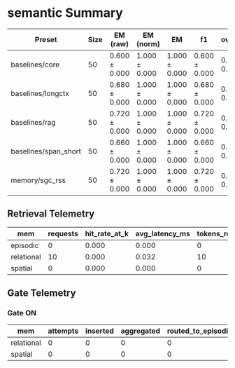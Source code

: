# semantic Summary

| Preset | Size | EM (raw) | EM (norm) | EM | f1 | overlong | format_violation | generated_tokens | input_tokens | latency_ms_mean | refusal_rate | rss_mb | time_ms_per_100 | total_tokens |
|---|---|---|---|---|---|---|---|---|---|---|---|---|---|---|
| baselines/core | 50 | 0.600 ± 0.000 | 1.000 ± 0.000 | 1.000 ± 0.000 | 0.600 ± 0.000 | 0.000 ± 0.000 | 0.400 ± 0.000 | 131.000 ± 0.000 | 2450.000 ± 0.000 | 90.569 ± 0.000 | 0.000 ± 0.000 | 2319.074 ± 0.000 | 175.526 ± 0.000 | 2581.000 ± 0.000 |
| baselines/longctx | 50 | 0.680 ± 0.000 | 1.000 ± 0.000 | 1.000 ± 0.000 | 0.680 ± 0.000 | 0.000 ± 0.000 | 0.320 ± 0.000 | 127.000 ± 0.000 | 2450.000 ± 0.000 | 89.306 ± 0.000 | 0.000 ± 0.000 | 2950.109 ± 0.000 | 173.357 ± 0.000 | 2577.000 ± 0.000 |
| baselines/rag | 50 | 0.720 ± 0.000 | 1.000 ± 0.000 | 1.000 ± 0.000 | 0.720 ± 0.000 | 0.000 ± 0.000 | 0.280 ± 0.000 | 125.000 ± 0.000 | 2450.000 ± 0.000 | 87.921 ± 0.000 | 0.000 ± 0.000 | 2572.160 ± 0.000 | 170.808 ± 0.000 | 2575.000 ± 0.000 |
| baselines/span_short | 50 | 0.660 ± 0.000 | 1.000 ± 0.000 | 1.000 ± 0.000 | 0.660 ± 0.000 | 0.000 ± 0.000 | 0.340 ± 0.000 | 128.000 ± 0.000 | 2450.000 ± 0.000 | 89.311 ± 0.000 | 0.000 ± 0.000 | 1753.184 ± 0.000 | 173.292 ± 0.000 | 2578.000 ± 0.000 |
| memory/sgc_rss | 50 | 0.720 ± 0.000 | 1.000 ± 0.000 | 1.000 ± 0.000 | 0.720 ± 0.000 | 0.000 ± 0.000 | 0.280 ± 0.000 | 125.000 ± 0.000 | 2450.000 ± 0.000 | 90.931 ± 0.000 | 0.000 ± 0.000 | 1709.234 ± 0.000 | 176.637 ± 0.000 | 2575.000 ± 0.000 |

## Retrieval Telemetry
| mem | requests | hit_rate_at_k | avg_latency_ms | tokens_returned |
|---|---|---|---|---|
| episodic | 0 | 0.000 | 0.000 | 0 |
| relational | 10 | 0.000 | 0.032 | 10 |
| spatial | 0 | 0.000 | 0.000 | 0 |

## Gate Telemetry
### Gate ON
| mem | attempts | inserted | aggregated | routed_to_episodic | blocked_new_edges |
|---|---|---|---|---|---|
| relational | 0 | 0 | 0 | 0 | 0 |
| spatial | 0 | 0 | 0 | 0 | 0 |
